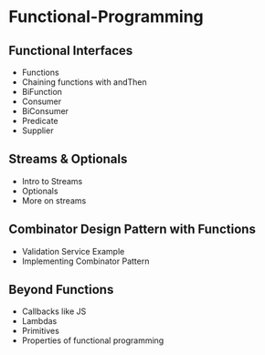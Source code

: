 # Functional-Programming

## Functional Interfaces

- Functions 
- Chaining functions with andThen 
- BiFunction 
- Consumer 
- BiConsumer 
- Predicate 
- Supplier 

## Streams & Optionals
- Intro to Streams 
- Optionals 
- More on streams 

## Combinator Design Pattern with Functions
- Validation Service Example 
- Implementing Combinator Pattern 

## Beyond Functions
- Callbacks like JS 
- Lambdas 
- Primitives 
- Properties of functional programming 

